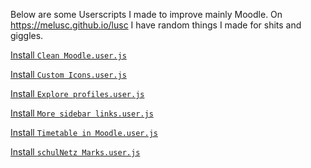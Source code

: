 Below are some Userscripts I made to improve mainly Moodle.
On https://melusc.github.io/lusc I have random things I made for shits and giggles.

[Install ```Clean Moodle.user.js```](https://github.com/melusc/lusc/raw/master/Clean%20Moodle.user.js)

[Install ```Custom Icons.user.js```](https://github.com/melusc/lusc/raw/master/Custom%20Icons.user.js)

[Install ```Explore profiles.user.js```](https://github.com/melusc/lusc/raw/master/Explore%20profiles.user.js)

[Install ```More sidebar links.user.js```](https://github.com/melusc/lusc/raw/master/More%20sidebar%20links.user.js)

[Install ```Timetable in Moodle.user.js```](https://github.com/melusc/lusc/raw/master/Timetable%20in%20Moodle.user.js)

[Install ```schulNetz Marks.user.js```](https://github.com/melusc/lusc/raw/master/schulNetz%20Marks.user.js)
